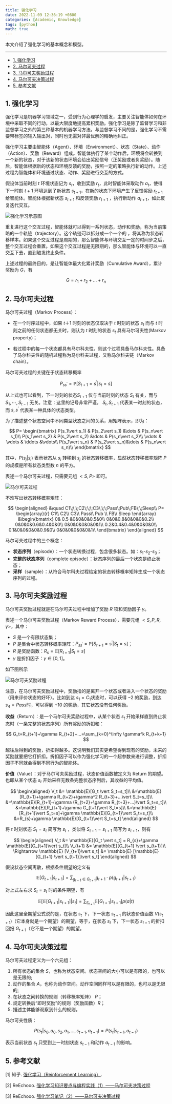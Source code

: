 ```yaml
---
title: 强化学习
date: 2022-11-09 12:36:19 +0800
categories: [Academic, Knowledge]
tags: [python]
math: true
---
```


本文介绍了强化学习的基本概念和模型。

<!--more-->

---

- [1. 强化学习](#1-强化学习)
- [2. 马尔可夫过程](#2-马尔可夫过程)
- [3. 马尔可夫奖励过程](#3-马尔可夫奖励过程)
- [4. 马尔可夫决策过程](#4-马尔可夫决策过程)
- [5. 参考文献](#5-参考文献)

## 1. 强化学习


强化学习是机器学习领域之一，受到行为心理学的启发，主要关注智能体如何在环境中采取不同的行动，以最大限度地提高累积奖励。强化学习是除了监督学习和非监督学习之外的第三种基本的机器学习方法。与监督学习不同的是，强化学习不需要带标签的输入输出对，同时也无需对非最优解的精确地纠正。

强化学习主要由智能体（Agent）、环境（Environment）、状态（State）、动作（Action）、奖励（Reward）组成。智能体执行了某个动作后，环境将会转换到一个新的状态，对于该新的状态环境会给出奖励信号（正奖励或者负奖励）。随后，智能体根据新的状态和环境反馈的奖励，按照一定的策略执行新的动作。上述过程为智能体和环境通过状态、动作、奖励进行交互的方式。

假设体当前时刻 $t$ 环境状态记为 $s_t$，收到奖励 $r_t$，此时智能体采取动作 $a_t$，使得下一时刻 $t+1$ 环境达到了新状态 $s_{t+1}$，在新的状态下环境产生了反馈奖励 $r_{t+1}$ 给智能体。智能体根据新状态 $s_{t+1}$ 和反馈奖励 $r_{t+1}$ ，执行新动作 $a_{t+1}$，如此反复迭代交互。

![强化学习示意图](/assets/img/postsimg/20221109/0-reinforcement-learning-basic-diagram.jpg)


重复进行这个交互过程，智能体就可以得到一系列状态，动作和奖励，称为当前策略的一个轨迹（trajectory）。这个轨迹可以拆分成一个一个的 ，将其称为状态转移样本。如果这个交互过程是周期的，那么智能体与环境交互一定的时间步之后，整个交互过程会重置。如果这个交互过程是无限期的，那么智能体与环境可以一直交互下去，直到触发终止条件。

上述过程的最终目的，是让智能体最大化累计奖励（Cumulative Award），累计奖励为 $G$，有

$$
G = r_1+r_2+...+r_n
$$

## 2. 马尔可夫过程

马尔可夫过程（Markov Process）：

- 在一个时序过程中，如果 $t＋1$ 时刻的状态仅取决于 $t$ 时刻的状态 $s_t$ 而与 $t$ 时刻之前的任何状态都无关时，则认为 $t$ 时刻的状态 $s_t$ 具有马尔可夫性(Markov property)；

- 若过程中的每一个状态都具有马尔科夫性，则这个过程具备马尔科夫性。具备了马尔科夫性的随机过程称为马尔科夫过程，又称马尔科夫链（Markov chain）。

马尔可夫过程的关键在于状态转移概率

$$
P_{s s^\prime}=\mathbb{P}[S_{t+1}=s^\prime \vert s_{t}=s]
$$

从上式也可以看到，下一时刻的状态$S_{t+1}$ 仅与当前时刻的状态 $S_t$ 有关，而与 $S_1,\cdots,S_{t-1}$ 无关。注意：这里的记号非常严谨， $S_{t}, S_{t+1}$ 代表某一时刻的状态，而 $s,s^\prime$ 代表某一种具体的状态类型。

为了描述整个状态空间中不同类型状态之间的关系，用矩阵表示，即为：

$$
P=
\begin{bmatrix}
P(s_1\vert s_1) & P(s_2\vert s_1) &\dots & P(s_n\vert s_1)\\
P(s_1\vert s_2) & P(s_2\vert s_2) &\dots & P(s_n\vert s_2)\\
\vdots & \vdots & \ddots &\vdots\\
P(s_1\vert s_n) & P(s_2\vert s_n)&\dots & P(s_n\vert s_n)\\
\end{bmatrix}
$$

其中，$P(s_j\vert s_i)$ 表示状态从 $s_i$ 转移到 $s_j$ 的状态转移概率，显然状态转移概率矩阵 $P$ 的规模是所有状态类型数 $n$ 的平方。

表述一个马尔可夫过程，只需要元组 $<S,P>$ 即可。

![马尔可夫过程](/assets/img/postsimg/20221109/1-mp.png)

不难写出状态转移概率矩阵：

$$
\begin{aligned}
&\quad C1\;\;\;C2\;\;\;C3\;\;\;Pass\;Pub\;FB\;\;Sleep\\
P=
\begin{array}{r}
    C1\\
    C2\\
    C3\\
    Pass\\
    Pub \\
    FB\\
    Sleep
\end{array}
&\begin{bmatrix}
    0& 0.5 &0&0&0&0.5&0\\
    0&0&0.8&0&0&0&0.2\\
    0&0&0&0.6&0.4&0&0\\
    0&0&0&0&0&0&1\\
    0.2&0.4&0.4&0&0&0&0\\
    0.1&0&0&0&0&0.9&0\\
    0&0&0&0&0&0&1\\
\end{bmatrix}
\end{aligned}
$$

马尔可夫过程中的三个概念：

- **状态序列**（episode）：一个状态转换过程，包含很多状态。如：$s_1$-$s_2$-$s_3$；
- **完整的状态序列**（complete episode）：状态序列的最后一个状态是终止状态；
- **采样**（sample）：从符合马尔科夫过程给定的状态转移概率矩阵生成一个状态序列的过程。

## 3. 马尔可夫奖励过程

马尔可夫奖励过程就是在马尔可夫过程中增加了奖励 $R$ 项和奖励因子 $\gamma$。

表述一个马尔可夫奖励过程（Markov Reward Process），需要元组 $<S,P,R,\gamma>$，其中：

- $S$ 是一个有限状态集；
- $P$ 是集合中状态转移概率矩阵：$P_{s s^\prime}=\mathbb{P}[S_{t+1}=s^\prime \vert S_t = s]$；
- $R$ 是奖励函数：$R_s = \mathbb{E}[R_{t+1}\vert S_t=s]$
- $\gamma$ 是折扣因子：$\gamma \in [0,1]$。

如下图所示

![马尔可夫奖励过程](/assets/img/postsimg/20221109/2-mrp.png)

注意，在马尔可夫奖励过程中，奖励指的是离开一个状态或者进入一个状态的奖励（用来评价状态的好坏）。比如到达 $s_1=C_1$​ 状态时，可以获得 $-2$ 的奖励，到达 $s_4=Pass$​ 时，可以得到 $+10$ 的奖励，其它状态没有任何奖励。

**收益**（Return）：是一个马尔可夫奖励过程中，从某个状态 $s_t$ 开始采样直到终止状态时（一条完整的状态序列）所有奖励的折扣和：

$$
G_t=R_{t+1}+\gamma R_{t+2}+...=\sum_{k=0}^\infty \gamma^k R_{t+k+1}
$$

越往后得到的奖励，折扣得越多。这说明我们其实更希望得到现有的奖励，未来的奖励就要把它打折扣。折扣因子可以作为强化学习的一个超参数来进行调整，折扣因子不同就会得到不同行为的智能体。

**价值**（Value）：对于马尔可夫奖励过程，状态价值函数被定义为 Return 的期望。也即从某个状态 $s_t$ 开始采样无数条完整状态序列后，其收益的平均值。

$$
\begin{aligned}
V_t &= \mathbb{E}[G_t \vert S_t=s_t]\\
&=\mathbb{E}[R_{t+1}+\gamma R_{t+2}+\gamma^2 R_{t+3}+...\vert S_t=s_t]\\
&=\mathbb{E}[R_{t+1}+\gamma (R_{t+2}+\gamma R_{t+3}+...)\vert S_t=s_t]\\
&=\mathbb{E}[R_{t+1}+\gamma G_{t+1}\vert S_t=s]\\
&=\mathbb{E}[R_{t+1}\vert S_t=s]+\gamma \mathbb{E}[G_{t+1}\vert S_t=s_t]\\
&=R_{s}+\gamma \mathbb{E}[G_{t+1}\vert S_t=s_t]
\end{aligned}
$$

将 $t$ 时刻状态 $S_t = s_t$ 简写为 $s_t$ ，类似将 $S_{t+1} = s_{t+1}$  简写为 $s_{t+1}$，则有

$$
\begin{aligned}
V_t &= \mathbb{E}[G_t \vert s_t] = R_{s}+\gamma \mathbb{E}[G_{t+1}\vert s_t]\\
V_{t+1} &= \mathbb{E}[G_{t+1}  \vert s_{t+1}]\\
\Rightarrow  \mathbb{E} [V_{t+1}\vert s_t] &= \mathbb{E} [\mathbb{E}[G_{t+1}  \vert s_{t+1}]\vert s_t]
\end{aligned}
$$

假设状态空间离散，根据条件期望的定义有

$$
\mathbb{E}[G_{t+1}  \vert s_{t+1}] = \sum_{g_{t+1} \in G_{t+1}} g_{t+1}\cdot p(g_{t+1}\vert s_{t+1})
$$

对上式左右求 $S_{t}=s_{t}$ 时的条件期望，有

$$
\mathbb{E} [\mathbb{E}[G_{t+1}  \vert s_{t+1}]\vert s_t] = \sum_{S_{t+1}}\mathbb{E}[G_{t+1} \vert s_{t+1}] p(a\vert t)
$$

因此这里全期望公式说的是，在状态 $s_{t}$ 下，下一状态 $s_{t+1}$ 的状态价值函数 $V(s_{t+1})$（它本身就是一个期望）的期望，等于，在状态 $s_{t}$ 下，下一状态 $s_{t+1}$ 的折扣回报 $G_{t+1}$（它不是一个期望）的期望。

## 4. 马尔可夫决策过程

马尔可夫过程定义为一个六元组：

1. 所有状态的集合 $S$，也称为状态空间。状态空间的大小可以是有限的，也可以是无限的;
2. 动作的集合 $A$，也称为动作空间。动作空间同样可以是有限的，也可以是无限的;
3. 在状态之间转换的规则（转移概率矩阵） $P$；
4. 规定转换后“即时奖励”的规则（奖励函数）$R$；
5. 描述主体能够观察到什么的规则。

马尔可夫性质：

$$
P(s_t \vert s_0, a_0, s_2, a_1,...,s_{t-1},a_{t-1}) = P(s_t \vert s_{t-1},a_{t-1})
$$

表示当前状态 $s_t$ 只受到上一时刻状态 $s_{t-1}$ 和动作 $a_{t-1}$ 的影响。

## 5. 参考文献

[1] 知乎. [强化学习（Reinforcement Learning）](https://www.zhihu.com/topic/20039099/intro).

[2] ReEchooo. [强化学习知识要点与编程实践（1）——马尔可夫决策过程](https://blog.csdn.net/qq_41773233/article/details/114698902)

[3] ReEchooo. [强化学习笔记（2）——马尔可夫决策过程](https://blog.csdn.net/qq_41773233/article/details/114435113)
